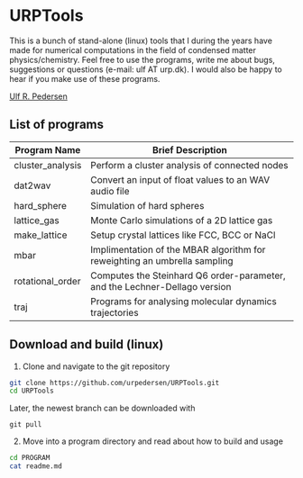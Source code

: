# URPTools

This is a bunch of stand-alone (linux) tools that I during the years have made for numerical computations in the field of condensed matter physics/chemistry. Feel free to use the programs, write me about bugs, suggestions or questions (e-mail: ulf AT urp.dk). I would also be happy to hear if you make use of these programs.

[Ulf R. Pedersen](http://urp.dk)

## List of programs

| Program Name      | Brief Description                                                            |
|-------------------|------------------------------------------------------------------------------|
| cluster_analysis  | Perform a cluster analysis of connected nodes                                |
| dat2wav           | Convert an input of float values to an WAV audio file                        |
| hard_sphere       | Simulation of hard spheres                                                   |
| lattice_gas       | Monte Carlo simulations of a 2D lattice gas                                  |
| make_lattice      | Setup crystal lattices like FCC, BCC or NaCl                                 |
| mbar              | Implimentation of the MBAR algorithm for reweighting an umbrella sampling    |
| rotational_order  | Computes the Steinhard Q6 order-parameter, and the Lechner-Dellago version   |
| traj              | Programs for analysing molecular dynamics trajectories                       |


## Download and build (linux)
1. Clone and navigate to the git repository
```sh
git clone https://github.com/urpedersen/URPTools.git
cd URPTools
```
Later, the newest branch can be downloaded with
```
git pull
```
2. Move into a program directory and read about how to build and usage
```sh
cd PROGRAM
cat readme.md
```


